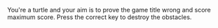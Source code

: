 You're a turtle and your aim is to prove the game title wrong and score maximum score. Press the correct key to destroy the obstacles.